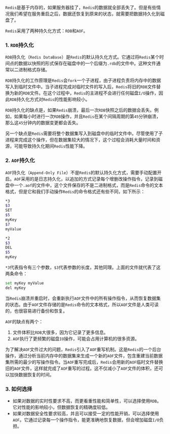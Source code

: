 `Redis`是基于内存的，如果服务器挂了，`Redis`的数据就全部丢失了。但是有些情况我们希望在服务重启之后，数据还恢复到原来的状态，就需要把数据持久化到磁盘了。

`Redis`采用了两种持久化方式：`RDB`和`AOF`。

### 1. `RDB`持久化

`RDB`持久化（`Redis DataBase`）是`Redis`的默认持久化方式。它通过将`Redis`某个时间点的数据以快照的形式保存在磁盘中的一个后缀为`.rdb`的文件中。这种文件通常以二进制格式存储。

`RDB`持久化的工作原理是`Redis`会`fork`一个子进程，由子进程负责将内存中的数据写入到临时文件中。当子进程完成对临时文件的写入后，`Redis`将旧的`RDB`文件替换为新的`RDB`文件。在这个过程中，`Redis`的主进程不会进行任何磁盘`I/O`操作，因此`RDB`持久化方式对`Redis`的性能影响较小。

`RDB`持久化的缺点是，如果`Redis`崩溃，最后一次`RDB`快照之后的数据会丢失。例如，如果每小时进行一次`RDB`操作，并且`Redis`在某个间隔周期的第`45`分钟崩溃，那么这`45`分钟内的数据变更都会丢失。

另一个缺点是`Redis`需要将整个数据集写入到磁盘中的临时文件中。尽管使用了子进程来完成这个操作，但在数据集较大的情况下，这个过程会消耗大量时间和资源，可能导致持久化期间`Redis`性能下降。

### 2. `AOF`持久化

`AOF`持久化（`Append-Only File`）不是`Redis`的默认持久化方式，需要手动配置开启。`AOF`采用的是日志持久化，以追加的方式记录每个增删改操作指令，记录到磁盘中一个`.aof`的文件中，这个文件保存的不是二进制格式，而是`Redis`命令的文本格式，但是它和我们手动操作`Redis`的命令格式还有些不同，如下所示：

```sh
*3
$3
SET
$5
myKey
$7
myValue

*2
$3
DEL
$5
myKey
```

`*3`代表指令有三个参数，`$3`代表参数的长度，其他同理。上面的文件就代表了这两条命令：

```sh
set myKey myValue
del myKey
```

当`Redis`崩溃并重启时，会重新执行`AOF`文件中的所有操作指令，从而恢复数据集的状态。由于`AOF`文件存储的是`Redis`命令的文本格式，所以`AOF`文件是人类可读的，也很容易进行备份和恢复。

`AOF`的缺点有两个：

1. 文件体积比`RDB`大很多，因为它记录了更多信息。
2. `AOF`执行了更频繁的磁盘`IO`操作，可能会占用计算机的很多资源。

为了解决`AOF`文件过大的问题，`Redis`引入了`AOF`重写机制。这是`Redis`的一个后台操作，通过分析当前内存中的数据集来生成一个新的`AOF`文件，包含重建当前数据集所需的最少的写操作指令。当`AOF`重写完成后，`Redis`会用新的`AOF`临时文件替换旧的`AOF`文件，这样就完成了`AOF`重写的过程。这不仅减小了`AOF`文件的体积，还可以加快数据恢复的时间。

### 3. 如何选择

- 如果对数据的实时性要求不高，而更看重性能和简单性，可以选择使用`RDB`。它对性能的影响较小，但数据恢复的精确度较低。
- 如果对数据安全性要求较高，并且可以接受一定的性能开销，可以选择使用`AOF`。它通过记录每一个操作指令，能更准确地恢复数据，但会增加磁盘`I/O`负担。
